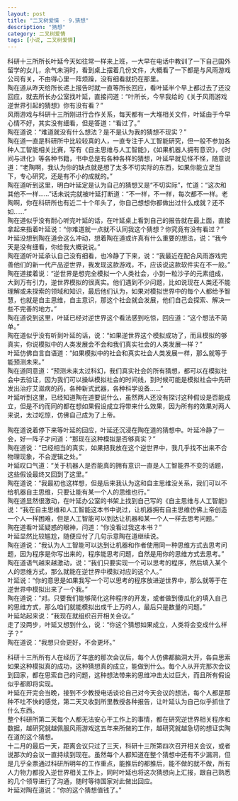 ```yaml
---
layout: post
title: "二叉树爱情 - 9.猜想"
description: "猜想"
category: 二叉树爱情
tags: [小说, 二叉树爱情]
---
```


科研十三所所长叶延今天如往常一样来上班，一大早在电话中教训了一下自己国外留学的女儿，余气未消时，看到桌上摆着几份文件，大概看了一下都是与风雨游戏公司有关，不由得心里一阵烦躁，没有细看就扔在那里。  
陶在道从昨天给所长递上报告时就一直等所长回应，看叶延半个早上都过去了还没回应，就去所长办公室找叶延，直接问道：“叶所长，今早我给的《关于风雨游戏逆世界引起的猜想》你有没有看？”  
风雨游戏与科研十三所刚进行合作关系，每天都有一大堆相关文件，叶延由于今早心情不好，其实没有细看，但是答道：“看过了。”  
陶在道说：“难道就没有什么想法？是不是认为我的猜想不现实？”  
陶在道一直是科研所中比较较真的人，一直专注于人工智能研究，但一般不参加各种人工智能相关比赛，写有《自主思维与人工智能》，《如果机器人拥有意识》，《时间与进化》等各种书籍，书中总是有各种各样的猜想，叶延早就见怪不怪，随意说道：“老陶啊，我认为你的缺点就是想了太多不切实际的东西，如果你能立足当下，专心研究，还是有不小的成就的。”  
陶在道听到这里，明白叶延定是认为自己的猜想又是“不切实际”，忙道：“这次和其他不一样……”话未说完就被叶延打断道：“不一样，不一样，每次都不一样。老陶啊，你在科研所也有近二十个年头了，你自己想想你都做出过什么成就？还不如……”  
陶在道似乎没有耐心听完叶延的话，在叶延桌上看到自己的报告就在最上面，直接拿起来指着叶延说：“你难道就一点就不认同我这个猜想？你究竟有没有看过？”  
叶延没想到陶在道会这么冲动，想着陶在道或许真有什么重要的想法，说：“我今天是没有细看，你给我大概说说。”  
陶在道听叶延承认自己没有细看，也冷静了下来，说：“我最近在配合风雨游戏完善他们的新一代产品逆世界，我发现这款游戏，不，应该说这款软件实在不一般。”  
陶在道接着说：“逆世界是想完全模拟一个人类社会，小到一粒沙子的元素组成，大到万有引力，逆世界模拟的很真实。他们遇到不少问题，比如说现在人类还不能理解或未探索的领域和知识，最后他们认为，如果对模拟世界中的每个人都给予智慧，也就是自主思维，自主意识，那这个社会就会发展，他们自己会探索、解决一些不完善的地方。”  
陶在道说到这里，叶延已经对逆世界这个看法感到吃惊，回应道：“这个想法不简单。”  
陶在道似乎没有听到叶延的话，说：“如果逆世界这个模拟成功了，而且模拟的够真实，你说模拟中的人类发展会不会和我们真实社会的人类发展一样？”  
叶延仿佛自言自语道：“如果模拟中的社会和真实社会人类发展一样，那么就等于能预测未来。”  
陶在道同意道：“预测未来太过科幻，我们真实社会的所有猜想，都可以在模拟社会中去验证，因为我们可以操纵模拟社会的时间线，到时候可能是模拟社会中先研发出治疗艾滋病的药，各种新式武器，各种科学设备……”  
叶延听到这里，已经知道陶在道要说什么，虽然两人还没有探讨这种假设是否能成立，但是不约而同的都在想如果假设成立将带来什么效果，因为所有的效果对两人来说，太过吃惊，仿佛自己成为了上帝。  
  
陶在道说着停下来等叶延的回应，叶延还沉浸在陶在道的猜想中。叶延冷静了一会，好一阵子才问道：“那现在这种模拟是否够真实？”  
陶在道说：“已经相当的真实，如果把我放在这个逆世界中，我几乎找不出来不合物理现象，不合逻辑之处。”  
叶延叹口气道：“关于机器人是否能真的拥有意识一直是人工智能界不变的话题，这些假设最终又回到了这里。”  
陶在道说：“我最初也这样想，但是后来我认为这和自主思维没关系，我们可以不给机器自主思维，只要让能有某一个人的思维也行。”  
陶在道显然很激动，在叶延办公室的书架上找到自己写的《自主思维与人工智能》说：“我在自主思维和人工智能这本书中说过，让机器拥有自主思维仿佛上帝创造一个人一样困难，但是人工智能可以到达让机器和某一个人一样去思考问题。”  
陶在道看叶延疑惑的眼神，问道：“你没看过我这本书？”  
叶延显然比较尴尬，随便应付了几句示意陶在道继续说。  
陶在道说：“我认为人工智能可以达到让机器和作者使用同一种思维方式去思考问题，因为程序是你写出来的，程序能思考问题，自然是用你的思维方式去思考。”  
陶在道语气越来越激动，说：“我们只要实现一个可以思考的程序，然后填入某个人的思维方式，那么就能在逆世界中模拟对应的这个人。”  
叶延说：“你的意思是如果我写一个可以思考的程序放进逆世界中，那么就等于在逆世界中模拟出来了一个我。”  
陶在道说：“对。只要我们能够简化这种程序的开发，或者做到傻瓜化的填入自己的思维方式，那么咱们就能模拟出成千上万的人，最后只是数量的问题。”  
叶延站起来说：“我现在就组织召开相关会议。”  
走了没两步，叶延又想到什么，说：“你这个猜想如果成立，人类将会变成什么样子？”  
陶在道说：“我想只会更好，不会更坏。”  
  
科研十三所所有人在经历了年底的那次会议后，每个人仿佛都脑洞大开，各自思索如果这种模拟真的成功，这种猜想真的成立，能做到什么。每个人从开完那次会议到回家，都在思索自己的问题，这种想法带来的思维冲击太过巨大，而且所有假设似乎都即将实现。  
叶延在开完会当晚，接到不少教授电话谈论自己对今天会议的想法，每个人都是那种不吐不快的感觉，第二天又收到所里教授各种报告，让叶延认为自己似乎抓住了什么东西。  
整个科研所第二天每个人都无法安心干工作上的事情，都在研究逆世界相关程序和数据，越研究就越佩服风雨游戏这五年来所做的工作，越研究就越急切的想证实陶在道的这个猜想。  
十二月的最后一天，距离会议只过了三天，科研十三所第四次召开相关会议，或者说那次的会议一直持续到现在。虽然每个人都知道在整个猜想中还有不少漏洞，但是几乎全票通过科研所明年的工作重点，能推后的都推后，能不做的就不做，所有人力物力都投入逆世界相关工作上，同时叶延也将这次猜想向上汇报，跟自己熟悉的几个领导进行了沟通，随时等待国家对此做出回应。  
叶延对陶在道说：“你的这个猜想值钱了。”  
